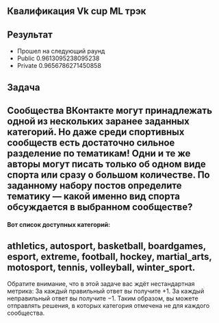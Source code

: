 ## Квалификация Vk cup ML трэк
## Результат
- Прошел на следующий раунд
- Public  0.9613095238095238
- Private  0.9656786271450858

## Задача
Сообщества ВКонтакте могут принадлежать одной из нескольких заранее заданных категорий. Но даже среди спортивных сообществ есть достаточно сильное разделение по тематикам! Одни и те же авторы могут писать только об одном виде спорта или сразу о большом количестве.
По заданному набору постов определите тематику — какой именно вид спорта обсуждается в выбранном сообществе?
-
#### Вот список доступных категорий:
athletics,
autosport,
basketball,
boardgames,
esport,
extreme,
football,
hockey,
martial_arts,
motosport,
tennis,
volleyball,
winter_sport.
-
Обратите внимание, что в этой задаче вас ждёт нестандартная метрика:
За каждый правильный ответ вы получите +1.
За каждый неправильный ответ вы получите −1.
Таким образом, вы можете отправлять решения, в которых категория отмечена не для каждого сообщества.